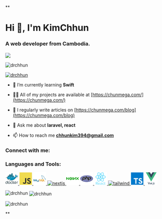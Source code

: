 **<h1 align="left">Hi 👋, I'm KimChhun</h1>
<h3 align="left">A web developer from Cambodia.</h3>
<img align="center" width="400" src="https://images-wixmp-ed30a86b8c4ca887773594c2.wixmp.com/f/d86e2de9-b6b1-4acf-8fe2-d477471070b5/d9r5m7j-38295af7-eddf-43b3-85f2-d6e3f82eecb4.gif?token=eyJ0eXAiOiJKV1QiLCJhbGciOiJIUzI1NiJ9.eyJzdWIiOiJ1cm46YXBwOjdlMGQxODg5ODIyNjQzNzNhNWYwZDQxNWVhMGQyNmUwIiwiaXNzIjoidXJuOmFwcDo3ZTBkMTg4OTgyMjY0MzczYTVmMGQ0MTVlYTBkMjZlMCIsIm9iaiI6W1t7InBhdGgiOiJcL2ZcL2Q4NmUyZGU5LWI2YjEtNGFjZi04ZmUyLWQ0Nzc0NzEwNzBiNVwvZDlyNW03ai0zODI5NWFmNy1lZGRmLTQzYjMtODVmMi1kNmUzZjgyZWVjYjQuZ2lmIn1dXSwiYXVkIjpbInVybjpzZXJ2aWNlOmZpbGUuZG93bmxvYWQiXX0.WsAauB2Jymkm5_72_q_noA0PSPJKMlMx-FwWFwEQm9o">

<p align="left"> <img src="https://komarev.com/ghpvc/?username=drchhun&label=Profile%20views&color=0e75b6&style=flat" alt="drchhun" /> </p>

<p align="left"> <a href="https://github.com/ryo-ma/github-profile-trophy"><img src="https://github-profile-trophy.vercel.app/?username=drchhun" alt="drchhun" /></a> </p>

- 🌱 I’m currently learning **Swift**

- 👨‍💻 All of my projects are available at [https://chunmega.com/](https://chunmega.com/)

- 📝 I regularly write articles on [https://chunmega.com/blog](https://chunmega.com/blog)

- 💬 Ask me about **laravel, react**

- 📫 How to reach me **chhunkim394@gmail.com**

<h3 align="left">Connect with me:</h3>
<p align="left">
</p>

<h3 align="left">Languages and Tools:</h3>
<p align="left"> <a href="https://www.docker.com/" target="_blank" rel="noreferrer"> <img src="https://raw.githubusercontent.com/devicons/devicon/master/icons/docker/docker-original-wordmark.svg" alt="docker" width="40" height="40"/> </a> <a href="https://developer.mozilla.org/en-US/docs/Web/JavaScript" target="_blank" rel="noreferrer"> <img src="https://raw.githubusercontent.com/devicons/devicon/master/icons/javascript/javascript-original.svg" alt="javascript" width="40" height="40"/> </a> <a href="https://www.mysql.com/" target="_blank" rel="noreferrer"> <img src="https://raw.githubusercontent.com/devicons/devicon/master/icons/mysql/mysql-original-wordmark.svg" alt="mysql" width="40" height="40"/> </a> <a href="https://nextjs.org/" target="_blank" rel="noreferrer"> <img src="https://cdn.worldvectorlogo.com/logos/nextjs-2.svg" alt="nextjs" width="40" height="40"/> </a> <a href="https://www.nginx.com" target="_blank" rel="noreferrer"> <img src="https://raw.githubusercontent.com/devicons/devicon/master/icons/nginx/nginx-original.svg" alt="nginx" width="40" height="40"/> </a> <a href="https://www.php.net" target="_blank" rel="noreferrer"> <img src="https://raw.githubusercontent.com/devicons/devicon/master/icons/php/php-original.svg" alt="php" width="40" height="40"/> </a> <a href="https://reactjs.org/" target="_blank" rel="noreferrer"> <img src="https://raw.githubusercontent.com/devicons/devicon/master/icons/react/react-original-wordmark.svg" alt="react" width="40" height="40"/> </a> <a href="https://tailwindcss.com/" target="_blank" rel="noreferrer"> <img src="https://www.vectorlogo.zone/logos/tailwindcss/tailwindcss-icon.svg" alt="tailwind" width="40" height="40"/> </a> <a href="https://www.typescriptlang.org/" target="_blank" rel="noreferrer"> <img src="https://raw.githubusercontent.com/devicons/devicon/master/icons/typescript/typescript-original.svg" alt="typescript" width="40" height="40"/> </a> <a href="https://vuejs.org/" target="_blank" rel="noreferrer"> <img src="https://raw.githubusercontent.com/devicons/devicon/master/icons/vuejs/vuejs-original-wordmark.svg" alt="vuejs" width="40" height="40"/> </a> </p>

<p><img align="left" src="https://github-readme-stats.vercel.app/api/top-langs?username=drchhun&show_icons=true&locale=en&layout=compact" alt="drchhun" /></p>

<p>&nbsp;<img align="center" src="https://github-readme-stats.vercel.app/api?username=drchhun&show_icons=true&locale=en" alt="drchhun" /></p>

<p><img align="center" src="https://github-readme-streak-stats.herokuapp.com/?user=drchhun&" alt="drchhun" /></p>
**
